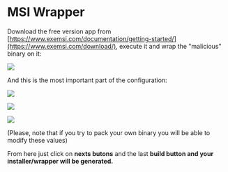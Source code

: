 # MSI Wrapper

Download the free version app from [https://www.exemsi.com/documentation/getting-started/](https://www.exemsi.com/download/), execute it and wrap the "malicious" binary on it:

![](../../.gitbook/assets/image%20%2848%29.png)

And this is the most important part of the configuration:

![](../../.gitbook/assets/image%20%28294%29.png)

![](../../.gitbook/assets/image%20%2812%29.png)

![](../../.gitbook/assets/image%20%28200%29.png)

\(Please, note that if you try to pack your own binary you will be able to modify these values\)

From here just click on **nexts butons** and the last **build button and your installer/wrapper will be generated.**

